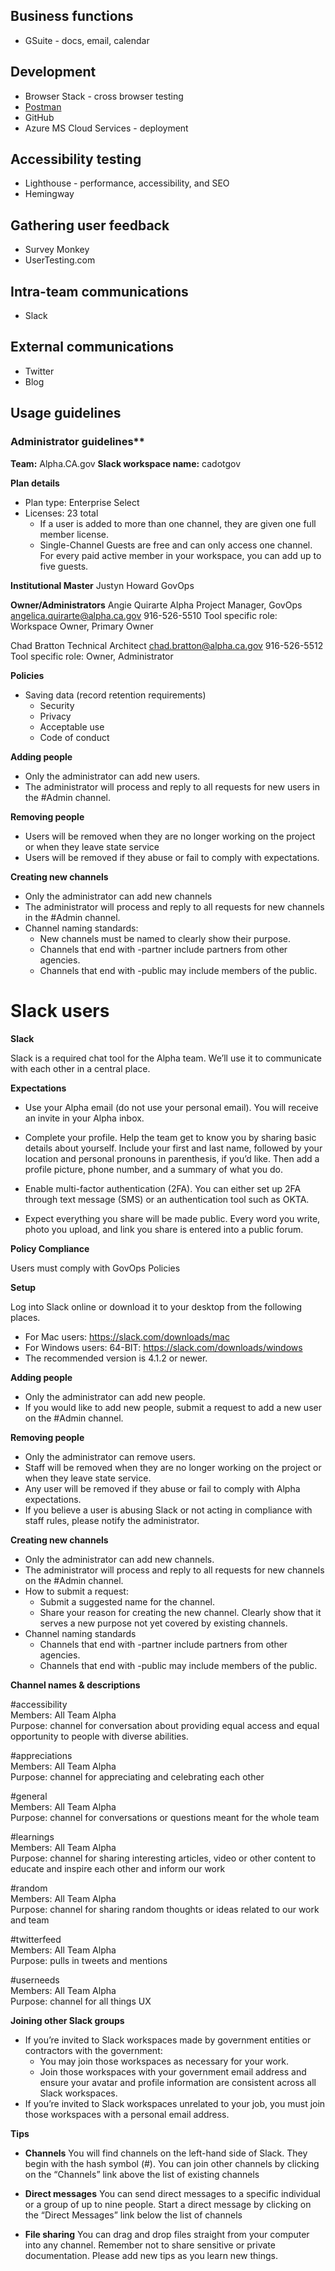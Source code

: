 ## Business functions
  * GSuite - docs, email, calendar

## Development
  * Browser Stack - cross browser testing 
  * [Postman](https://documenter.getpostman.com/view/9918160/SWLb8Uep?version=latest)  
  * GitHub
  * Azure MS Cloud Services - deployment

## Accessibility testing
  * Lighthouse - performance, accessibility, and SEO
  * Hemingway 

## Gathering user feedback
  * Survey Monkey
  * UserTesting.com

## Intra-team communications
  * Slack

## External communications
  * Twitter
  * Blog

## Usage guidelines

### Administrator guidelines**

**Team:** Alpha.CA.gov
**Slack workspace name:** cadotgov

**Plan details**
* Plan type: Enterprise Select
* Licenses: 23 total
  * If a user is added to more than one channel, they are given one full member license.
  * Single-Channel Guests are free and can only access one channel. For every paid active member in your workspace, you can add up to five guests.

**Institutional Master**
Justyn Howard
GovOps

**Owner/Administrators**
Angie Quirarte
Alpha Project Manager, GovOps
angelica.quirarte@alpha.ca.gov
916-526-5510
Tool specific role: Workspace Owner, Primary Owner

Chad Bratton
Technical Architect
chad.bratton@alpha.ca.gov
916-526-5512
Tool specific role: Owner, Administrator

**Policies**
* Saving data (record retention requirements)
  * Security
  * Privacy
  * Acceptable use
  * Code of conduct

**Adding people**
* Only the administrator can add new users.
* The administrator will process and reply to all requests for new users in the #Admin channel.

**Removing people**
* Users will be removed when they are no longer working on the project or when they leave state service
* Users will be removed if they abuse or fail to comply with expectations.

**Creating new channels**
* Only the administrator can add new channels
* The administrator will process and reply to all requests for new channels in the #Admin channel.
* Channel naming standards:
  * New channels must be named to clearly show their purpose.
  * Channels that end with -partner include partners from other agencies.
  * Channels that end with -public may include members of the public.

# Slack users
**Slack**

Slack is a required chat tool for the Alpha team. We’ll use it to communicate with each other in a central place.

**Expectations**

* Use your Alpha email (do not use your personal email). You will receive an invite in your Alpha inbox.

* Complete your profile. Help the team get to know you by sharing basic details about yourself. Include your first and last name, followed by your location and personal pronouns in parenthesis, if you’d like. Then add a profile picture, phone number, and a summary of what you do.

* Enable multi-factor authentication (2FA). You can either set up 2FA through text message (SMS) or an authentication tool such as OKTA.
 
* Expect everything you share will be made public. Every word you write, photo you upload, and link you share is entered into a public forum.

**Policy Compliance**

Users must comply with GovOps Policies

**Setup**

Log into Slack online or download it to your desktop from the following places.
* For Mac users: https://slack.com/downloads/mac	 
* For Windows users: 64-BIT: https://slack.com/downloads/windows
* The recommended version is 4.1.2 or newer.

**Adding people**

* Only the administrator can add new people.
* If you would like to add new people, submit a request to add a new user on the #Admin channel.

**Removing people**

* Only the administrator can remove users.
* Staff will be removed when they are no longer working on the project or when they leave state service.
* Any user will be removed if they abuse or fail to comply with Alpha expectations.
* If you believe a user is abusing Slack or not acting in compliance with staff rules, please notify the administrator.

**Creating new channels**

* Only the administrator can add new channels.
* The administrator will process and reply to all requests for new channels on the #Admin channel.
* How to submit a request:
  * Submit a suggested name for the channel.
  * Share your reason for creating the new channel. Clearly show that it serves a new purpose not yet covered by existing channels.
* Channel naming standards
  * Channels that end with -partner include partners from other agencies.
  * Channels that end with -public may include members of the public.

**Channel names & descriptions**

#accessibility\
Members: All Team Alpha\
Purpose: channel for conversation about providing equal access and equal opportunity to people with diverse abilities.
 
#appreciations\
Members: All Team Alpha\
Purpose: channel for appreciating and celebrating each other

#general\
Members: All Team Alpha\
Purpose: channel for conversations or questions meant for the whole team

#learnings\
Members: All Team Alpha\
Purpose: channel for sharing interesting articles, video or other content to educate and inspire each other and inform our work

#random\
Members: All Team Alpha\
Purpose: channel for sharing random thoughts or ideas related to our work and team

#twitterfeed\
Members: All Team Alpha\
Purpose: pulls in tweets and mentions

#userneeds\
Members: All Team Alpha\
Purpose: channel for all things UX

**Joining other Slack groups**

* If you’re invited to Slack workspaces made by government entities or contractors with the government:
  * You may join those workspaces as necessary for your work.
  * Join those workspaces with your government email address and ensure your avatar and profile information are consistent across all Slack workspaces.
* If you’re invited to Slack workspaces unrelated to your job, you must join those workspaces with a personal email address.

**Tips**

* **Channels**
You will find channels on the left-hand side of Slack. They begin with the hash symbol (#). You can join other channels by clicking on the “Channels” link above the list of existing channels

* **Direct messages**
You can send direct messages to a specific individual or a group of up to nine people. Start a direct message by clicking on the “Direct Messages” link below the list of channels
 
* **File sharing**
You can drag and drop files straight from your computer into any channel. Remember not to share sensitive or private documentation.
Please add new tips as you learn new things.





